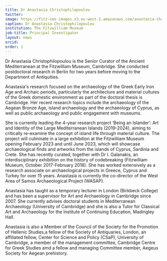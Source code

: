 ```yaml
---
title: Dr Anastasia Christophilopoulou
twitter:
image: https://fitz-cms-images.s3.eu-west-2.amazonaws.com/anastasia-christophilopoulou_profile-picture.jpg
caption: Dr Anastasia Christophilopoulou
institution: The Fitzwilliam Museum
job-title: Principal Investigator
layout: news
orcid:
order: 1
---
```


Dr Anastasia Christophilopoulou is the Senior Curator of the Ancient Mediterranean at the Fitzwilliam Museum, Cambridge.
She conducted postdoctoral research in Berlin for two years before moving to the Department of Antiquities.

Anastasia's research focused on the archaeology of the Greek Early Iron Age and Archaic periods, particularly the architecture and material cultures of the Greek domestic environment as part of the doctoral thesis is Cambridge.
Her recent research topics include the archaeology of the Aegean Bronze Age, island archaeology and the archaeology of Cyprus, as well as public archaeology and public engagement with museums.

She is currently leading the 4-year research project ‘Being an Islander’: Art and Identity of the Large Mediterranean Islands (2019-2024), aiming to critically re-examine the concept of island life through material culture.
The project will culminate in a large exhibition at the Fitzwilliam Museum opening February 2023 and until June 2023, which will showcase archaeological finds and artworks from the islands of Cyprus, Sardinia and Crete.
 She has recently curated, together with Dr I. Galanakis, an interdisciplinary exhibition on the history of codebreaking (Fitzwilliam Museum, October 2017-February 2018).
She has worked extensively as a research associate on archaeological projects in Greece, Cyprus and Turkey for over 15 years. Anastasia is currently the co-director of the West Area of Samos Archaeological Project (WASAP).

Anastasia has taught as a temporary lecturer in London (Birkbeck College) and has been a supervisor for Art and Archaeology in Cambridge since 2007.
She currently advises doctoral students in Mediterranean Archaeology (University of Cambridge) and she is also a Tutor for Classical Art and Archaeology for the Institute of Continuing Education, Madingley Hall.

Anastasia is also a Member of the Council of the Society for the Promotion of Hellenic Studies,a fellow of the Society of Antiquaries, London, an affiliated fellow, Center for Science and Policy (CSaP), University of Cambridge, a member of the management committee, Cambridge Centre for Greek Studies amd a fellow and managing Committee member, Aegeus Society for Aegean prehistory.
